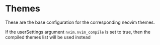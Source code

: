 # Themes

These are the base configuration for the corresponding neovim themes.

If the userSettings argument `nvim.nvim_compile` is set to true, then the compiled themes list will be used instead
